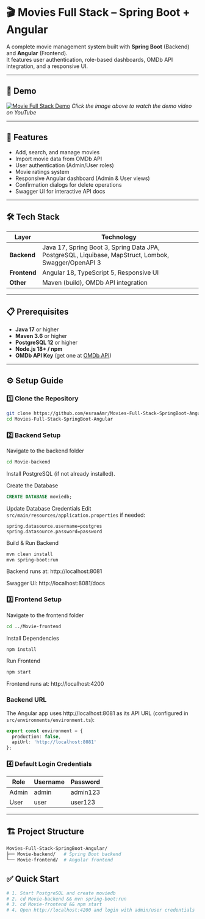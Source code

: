 # 🎬 Movies Full Stack – Spring Boot + Angular  

A complete movie management system built with **Spring Boot** (Backend) and **Angular** (Frontend).  
It features user authentication, role-based dashboards, OMDb API integration, and a responsive UI.  

---

## 🎥 Demo

[![Movie Full Stack Demo](https://github.com/user-attachments/assets/f5076efd-9bd6-4b07-aa02-4e56060ca4a7)](https://www.youtube.com/watch?v=1o4w-zwLe0I&t=3s)
*Click the image above to watch the demo video on YouTube*  

---

## 🚀 Features  

- Add, search, and manage movies  
- Import movie data from OMDb API  
- User authentication (Admin/User roles)  
- Movie ratings system  
- Responsive Angular dashboard (Admin & User views)  
- Confirmation dialogs for delete operations  
- Swagger UI for interactive API docs  

---

## 🛠️ Tech Stack  

| Layer     | Technology |
|-----------|------------|
| **Backend** | Java 17, Spring Boot 3, Spring Data JPA, PostgreSQL, Liquibase, MapStruct, Lombok, Swagger/OpenAPI 3 |
| **Frontend**| Angular 18, TypeScript 5, Responsive UI |
| **Other**   | Maven (build), OMDb API integration |

---

## 📋 Prerequisites  

- **Java 17** or higher  
- **Maven 3.6** or higher  
- **PostgreSQL 12** or higher  
- **Node.js 18+ / npm**  
- **OMDb API Key** (get one at [OMDb API](http://www.omdbapi.com/apikey.aspx))  

---

## ⚙️ Setup Guide  

### 1️⃣ Clone the Repository  

```bash
git clone https://github.com/esraaAmr/Movies-Full-Stack-SpringBoot-Angular.git
cd Movies-Full-Stack-SpringBoot-Angular
```

### 2️⃣ Backend Setup

Navigate to the backend folder

```bash
cd Movie-backend
```

Install PostgreSQL (if not already installed).

Create the Database

```sql
CREATE DATABASE moviedb;
```

Update Database Credentials
Edit `src/main/resources/application.properties` if needed:

```properties
spring.datasource.username=postgres
spring.datasource.password=password
```

Build & Run Backend

```bash
mvn clean install
mvn spring-boot:run
```

Backend runs at: http://localhost:8081

Swagger UI: http://localhost:8081/docs

### 3️⃣ Frontend Setup

Navigate to the frontend folder

```bash
cd ../Movie-frontend
```

Install Dependencies

```bash
npm install
```

Run Frontend

```bash
npm start
```

Frontend runs at: http://localhost:4200

### Backend URL
The Angular app uses http://localhost:8081 as its API URL (configured in `src/environments/environment.ts`):

```typescript
export const environment = {
  production: false,
  apiUrl: 'http://localhost:8081'
};
```

### 4️⃣ Default Login Credentials

| Role  | Username | Password |
|-------|----------|----------|
| Admin | admin    | admin123 |
| User  | user     | user123  |

---

## 🏗️ Project Structure

```bash
Movies-Full-Stack-SpringBoot-Angular/
├── Movie-backend/   # Spring Boot backend
└── Movie-frontend/  # Angular frontend
```

## ✅ Quick Start

```bash
# 1. Start PostgreSQL and create moviedb
# 2. cd Movie-backend && mvn spring-boot:run
# 3. cd Movie-frontend && npm start
# 4. Open http://localhost:4200 and login with admin/user credentials
```
